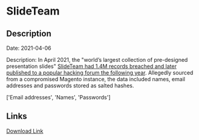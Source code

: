 # SlideTeam

## Description

Date: 2021-04-06

Description:
In April 2021, the &quot;world’s largest collection of pre-designed presentation slides&quot; <a href="https://news.kaduu.ch/2022/08/25/worlds-largest-supplier-of-powerpoint-content-hacked/" target="_blank" rel="noopener">SlideTeam had 1.4M records breached and later published to a popular hacking forum the following year</a>. Allegedly sourced from a compromised Magento instance, the data included names, email addresses and passwords stored as salted hashes.


['Email addresses', 'Names', 'Passwords']

## Links

[Download Link](https://link-to.net/1229997/42.918222910620194/dynamic/?r=aHR0cHM6Ly93d3cubWVkaWFmaXJlLmNvbS92aWV3L1h1c2ZWQnp4YjI2ajR2Wi9zbGlkZXRlYW0ubmV0L2ZpbGU=)